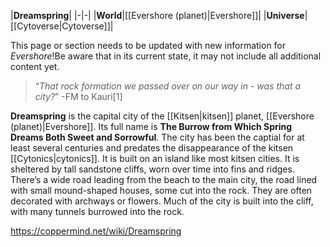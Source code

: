 |**Dreamspring**|
|-|-|
|**World**|[[Evershore (planet)\|Evershore]]|
|**Universe**|[[Cytoverse\|Cytoverse]]|

This page or section needs to be updated with new information for *Evershore*!Be aware that in its current state, it may not include all additional content yet.

>“*That rock formation we passed over on our way in - was that a city?*”
\-FM to Kauri[1]


**Dreamspring** is the capital city of the [[Kitsen\|kitsen]] planet, [[Evershore (planet)\|Evershore]]. Its full name is **The Burrow from Which Spring Dreams Both Sweet and Sorrowful**. The city has been the captial for at least several centuries and predates the disappearance of the kitsen [[Cytonics\|cytonics]]. It is built on an island like most kitsen cities. It is sheltered by tall sandstone cliffs, worn over time into fins and ridges. There’s a wide road leading from the beach to the main city, the road lined with small mound-shaped houses, some cut into the rock. They are often decorated with archways or flowers. Much of the city is built into the cliff, with many tunnels burrowed into the rock.



https://coppermind.net/wiki/Dreamspring